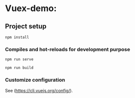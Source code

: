 # Vuex-demo: 

## Project setup
```
npm install
```

### Compiles and hot-reloads for development purpose
```
npm run serve
```

```
npm run build
```

### Customize configuration
See (https://cli.vuejs.org/config/).

